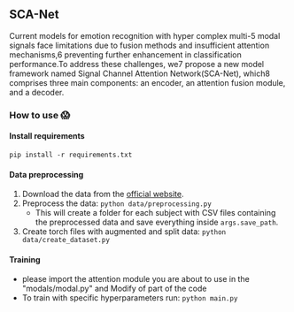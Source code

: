 ## SCA-Net

Current models for emotion recognition with hyper complex multi-5
modal signals face limitations due to fusion methods and insufficient attention mechanisms,6
preventing further enhancement in classification performance.To address these challenges, we7
propose a new model framework named Signal Channel Attention Network(SCA-Net), which8
comprises three main components: an encoder, an attention fusion module, and a decoder. 

### How to use :scream:

#### Install requirements

`pip install -r requirements.txt`

#### Data preprocessing

1) Download the data from the [official website](https://mahnob-db.eu/hci-tagging/).
2) Preprocess the data: `python data/preprocessing.py`
   - This will create a folder for each subject with CSV files containing the preprocessed data and save everything inside `args.save_path`.
4) Create torch files with augmented and split data: `python data/create_dataset.py`

#### Training

- please import the attention module you are about to use in the "modals/modal.py" and Modify of part of the code
- To train with specific hyperparameters run: `python main.py`
